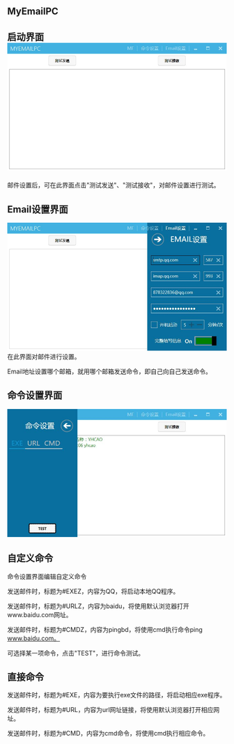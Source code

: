 ## MyEmailPC

## 启动界面![](/assets/1.jpg)

邮件设置后，可在此界面点击"测试发送"、"测试接收"，对邮件设置进行测试。

## Email设置界面

![](/assets/2.jpg)在此界面对邮件进行设置。

Email地址设置哪个邮箱，就用哪个邮箱发送命令，即自己向自己发送命令。

## 命令设置界面

![](/assets/3.jpg)

## 自定义命令

命令设置界面编辑自定义命令

发送邮件时，标题为\#EXEZ，内容为QQ，将启动本地QQ程序。

发送邮件时，标题为\#URLZ，内容为baidu，将使用默认浏览器打开www.baidu.com网址。

发送邮件时，标题为\#CMDZ，内容为pingbd，将使用cmd执行命令ping www.baidu.com。

可选择某一项命令，点击"TEST"，进行命令测试。

## 直接命令

发送邮件时，标题为\#EXE，内容为要执行exe文件的路径，将启动相应exe程序。

发送邮件时，标题为\#URL，内容为url网址链接，将使用默认浏览器打开相应网址。

发送邮件时，标题为\#CMD，内容为cmd命令，将使用cmd执行相应命令。

